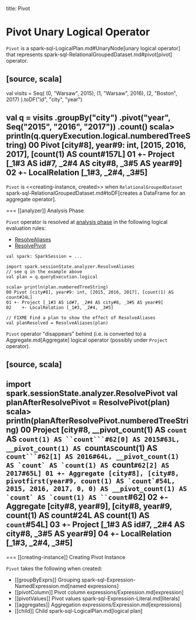 title: Pivot

# Pivot Unary Logical Operator

`Pivot` is a spark-sql-LogicalPlan.md#UnaryNode[unary logical operator] that represents spark-sql-RelationalGroupedDataset.md#pivot[pivot] operator.

[source, scala]
----
val visits = Seq(
  (0, "Warsaw", 2015),
  (1, "Warsaw", 2016),
  (2, "Boston", 2017)
).toDF("id", "city", "year")

val q = visits
  .groupBy("city")
  .pivot("year", Seq("2015", "2016", "2017"))
  .count()
scala> println(q.queryExecution.logical.numberedTreeString)
00 Pivot [city#8], year#9: int, [2015, 2016, 2017], [count(1) AS count#157L]
01 +- Project [_1#3 AS id#7, _2#4 AS city#8, _3#5 AS year#9]
02    +- LocalRelation [_1#3, _2#4, _3#5]
----

`Pivot` is <<creating-instance, created>> when `RelationalGroupedDataset` spark-sql-RelationalGroupedDataset.md#toDF[creates a DataFrame for an aggregate operator].

=== [[analyzer]] Analysis Phase

`Pivot` operator is resolved at [analysis phase](../Analyzer.md) in the following logical evaluation rules:

* [ResolveAliases](../logical-analysis-rules/ResolveAliases.md)
* [ResolvePivot](../Analyzer.md#ResolvePivot)

```text
val spark: SparkSession = ...

import spark.sessionState.analyzer.ResolveAliases
// see q in the example above
val plan = q.queryExecution.logical

scala> println(plan.numberedTreeString)
00 Pivot [city#8], year#9: int, [2015, 2016, 2017], [count(1) AS count#24L]
01 +- Project [_1#3 AS id#7, _2#4 AS city#8, _3#5 AS year#9]
02    +- LocalRelation [_1#3, _2#4, _3#5]

// FIXME Find a plan to show the effect of ResolveAliases
val planResolved = ResolveAliases(plan)
```

`Pivot` operator "disappears" behind (i.e. is converted to) a Aggregate.md[Aggregate] logical operator (possibly under `Project` operator).

[source, scala]
----
import spark.sessionState.analyzer.ResolvePivot
val planAfterResolvePivot = ResolvePivot(plan)
scala> println(planAfterResolvePivot.numberedTreeString)
00 Project [city#8, __pivot_count(1) AS `count` AS `count(1) AS ``count```#62[0] AS 2015#63L, __pivot_count(1) AS `count` AS `count(1) AS ``count```#62[1] AS 2016#64L, __pivot_count(1) AS `count` AS `count(1) AS ``count```#62[2] AS 2017#65L]
01 +- Aggregate [city#8], [city#8, pivotfirst(year#9, count(1) AS `count`#54L, 2015, 2016, 2017, 0, 0) AS __pivot_count(1) AS `count` AS `count(1) AS ``count```#62]
02    +- Aggregate [city#8, year#9], [city#8, year#9, count(1) AS count#24L AS count(1) AS `count`#54L]
03       +- Project [_1#3 AS id#7, _2#4 AS city#8, _3#5 AS year#9]
04          +- LocalRelation [_1#3, _2#4, _3#5]
----

=== [[creating-instance]] Creating Pivot Instance

`Pivot` takes the following when created:

* [[groupByExprs]] Grouping spark-sql-Expression-NamedExpression.md[named expressions]
* [[pivotColumn]] Pivot column expressions/Expression.md[expression]
* [[pivotValues]] Pivot values spark-sql-Expression-Literal.md[literals]
* [[aggregates]] Aggregation expressions/Expression.md[expressions]
* [[child]] Child spark-sql-LogicalPlan.md[logical plan]
